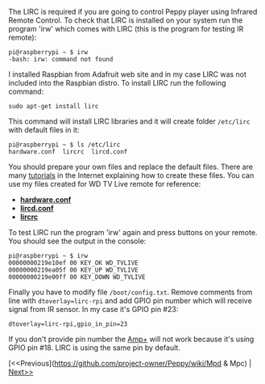 The LIRC is required if you are going to control Peppy player using Infrared Remote Control. To check that LIRC is installed on your system run the program 'irw' which comes with LIRC (this is the program for testing IR remote):
```
pi@raspberrypi ~ $ irw
-bash: irw: command not found
```
I installed Raspbian from Adafruit web site and in my case LIRC was not included into the Raspbian distro. To install LIRC run the following command:
```
sudo apt-get install lirc
``` 
This command will install LIRC libraries and it will create folder ```/etc/lirc``` with default files in it:
```
pi@raspberrypi ~ $ ls /etc/lirc
hardware.conf  lircrc  lircd.conf
```
You should prepare your own files and replace the default files. There are many [tutorials](http://alexba.in/blog/2013/01/06/setting-up-lirc-on-the-raspberrypi/) in the Internet explaining how to create these files. You can use my files created for WD TV Live remote for reference:

* [**hardware.conf**](https://github.com/project-owner/Peppy/blob/master/files/hardware.conf)
* [**lircd.conf**](https://github.com/project-owner/Peppy/blob/master/files/lircd.conf)
* [**lircrc**](https://github.com/project-owner/Peppy/blob/master/files/lircrc)

To test LIRC run the program 'irw' again and press buttons on your remote. You should see the output in the console:
```
pi@raspberrypi ~ $ irw
00000000219e10ef 00 KEY_OK WD_TVLIVE
00000000219ea05f 00 KEY_UP WD_TVLIVE
00000000219e00ff 00 KEY_DOWN WD_TVLIVE
```
Finally you have to modify file ```/boot/config.txt```. Remove comments from line with ```dtoverlay=lirc-rpi``` and add GPIO pin number which will receive signal from IR sensor. In my case it's GPIO pin #23:
```
dtoverlay=lirc-rpi,gpio_in_pin=23
```
If you don't provide pin number the [Amp+](https://github.com/project-owner/Peppy/wiki/Amplifier) will not work because it's using GPIO pin #18. LIRC is using the same pin by default. 

[<<Previous](https://github.com/project-owner/Peppy/wiki/Mpd & Mpc) | [Next>>](https://github.com/project-owner/Peppy/wiki/Pylirc)